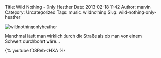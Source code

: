 Title: Wild Nothing - Only Heather
Date: 2013-02-18 11:42
Author: marvin
Category: Uncategorized
Tags: music, wildnothing
Slug: wild-nothing-only-heather

![wildnothingonlyheather]({filename}/images/wildnothingonlyheather.jpg)

Manchmal läuft man wirklich durch die Straße als ob man von einem
Schwert durchbohrt wäre...

{% youtube fD8Reb-zHXA %}

